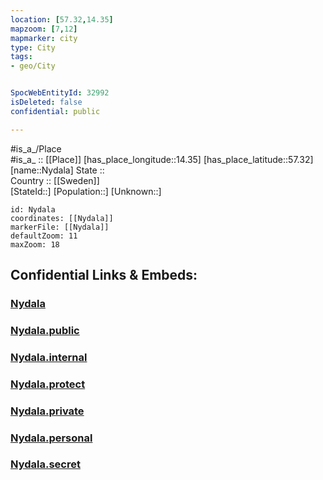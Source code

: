 ```yaml
---
location: [57.32,14.35] 
mapzoom: [7,12] 
mapmarker: city 
type: City
tags:
- geo/City


SpocWebEntityId: 32992
isDeleted: false
confidential: public

---
```

#is_a_/Place  
#is_a_ :: [[Place]] 
[has_place_longitude::14.35] 
[has_place_latitude::57.32] 
[name::Nydala] 
State ::  
Country :: [[Sweden]]  
[StateId::] 
[Population::] 
[Unknown::] 


```leaflet
id: Nydala
coordinates: [[Nydala]] 
markerFile: [[Nydala]] 
defaultZoom: 11 
maxZoom: 18
```


## Confidential Links & Embeds: 

### [Nydala](/_Standards/Earth/Continent/Europe/Europe~North/Sweden/Provinces~Sweden/Jönköping,Province/City/Nydala.md) 

### [Nydala.public](/_public/Earth/Continent/Europe/Europe~North/Sweden/Provinces~Sweden/Jönköping,Province/City/Nydala.public.md) 

### [Nydala.internal](/_internal/Earth/Continent/Europe/Europe~North/Sweden/Provinces~Sweden/Jönköping,Province/City/Nydala.internal.md) 

### [Nydala.protect](/_protect/Earth/Continent/Europe/Europe~North/Sweden/Provinces~Sweden/Jönköping,Province/City/Nydala.protect.md) 

### [Nydala.private](/_private/Earth/Continent/Europe/Europe~North/Sweden/Provinces~Sweden/Jönköping,Province/City/Nydala.private.md) 

### [Nydala.personal](/_personal/Earth/Continent/Europe/Europe~North/Sweden/Provinces~Sweden/Jönköping,Province/City/Nydala.personal.md) 

### [Nydala.secret](/_secret/Earth/Continent/Europe/Europe~North/Sweden/Provinces~Sweden/Jönköping,Province/City/Nydala.secret.md)

